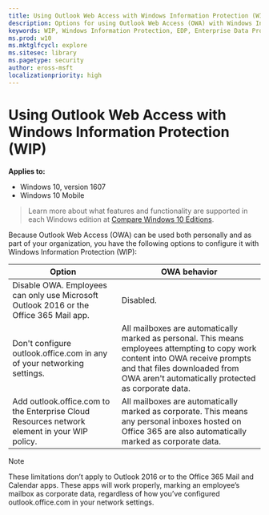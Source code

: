```yaml
---
title: Using Outlook Web Access with Windows Information Protection (WIP) (Windows 10)
description: Options for using Outlook Web Access (OWA) with Windows Information Protection (WIP).
keywords: WIP, Windows Information Protection, EDP, Enterprise Data Protection, WIP and OWA configuration
ms.prod: w10
ms.mktglfcycl: explore
ms.sitesec: library
ms.pagetype: security
author: eross-msft
localizationpriority: high
---
```


# Using Outlook Web Access with Windows Information Protection (WIP)
**Applies to:**

-   Windows 10, version 1607
-   Windows 10 Mobile

>Learn more about what features and functionality are supported in each Windows edition at [Compare Windows 10 Editions](https://www.microsoft.com/en-us/WindowsForBusiness/Compare).

Because Outlook Web Access (OWA) can be used both personally and as part of your organization, you have the following options to configure it with Windows Information Protection (WIP):

|Option |OWA behavior |
|-------|-------------|
|Disable OWA. Employees can only use Microsoft Outlook 2016 or the Office 365 Mail app. | Disabled. |
|Don't configure outlook.office.com in any of your networking settings. |All mailboxes are automatically marked as personal. This means employees attempting to copy work content into OWA receive prompts and that files downloaded from OWA aren't automatically protected as corporate data. |
|Add outlook.office.com to the Enterprise Cloud Resources network element in your WIP policy. |All mailboxes are automatically marked as corporate. This means any personal inboxes hosted on Office 365 are also automatically marked as corporate data. |

>[!NOTE]
>These limitations don’t apply to Outlook 2016 or to the Office 365 Mail and Calendar apps. These apps will work properly, marking an employee’s mailbox as corporate data, regardless of how you’ve configured outlook.office.com in your network settings. 





